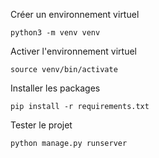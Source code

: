 Créer un environnement virtuel

    python3 -m venv venv

Activer l'environnement virtuel

    source venv/bin/activate

Installer les packages

    pip install -r requirements.txt

Tester le projet

    python manage.py runserver